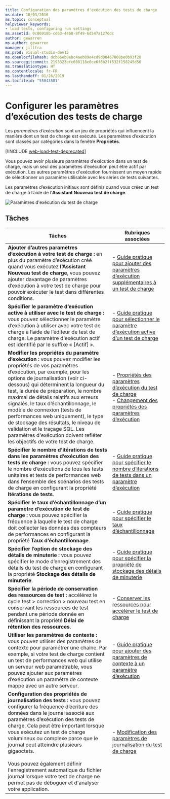 ```yaml
---
title: Configuration des paramètres d'exécution des tests de charge
ms.date: 10/03/2016
ms.topic: conceptual
helpviewer_keywords:
- load tests, configuring run settings
ms.assetid: 0c86918b-cd63-4468-8f49-6d547a1276dc
author: gewarren
ms.author: gewarren
manager: jillfra
ms.prod: visual-studio-dev15
ms.openlocfilehash: dcb66eb8ebc4aeb09e4cd9d00467808be0b93f28
ms.sourcegitcommit: 2193323efc608118e0ce6f6b2ff532f158245d56
ms.translationtype: HT
ms.contentlocale: fr-FR
ms.lasthandoff: 01/26/2019
ms.locfileid: "55043581"
---
```

# <a name="configure-load-test-run-settings"></a>Configurer les paramètres d’exécution des tests de charge

Les *paramètres d’exécution* sont un jeu de propriétés qui influencent la manière dont un test de charge est exécuté. Les paramètres d’exécution sont classés par catégories dans la fenêtre **Propriétés**.

[!INCLUDE [web-load-test-deprecated](includes/web-load-test-deprecated.md)]

Vous pouvez avoir plusieurs paramètres d’exécution dans un test de charge, mais un seul des paramètres d’exécution peut être actif par exécution. Les autres paramètres d'exécution fournissent un moyen rapide de sélectionner un paramètre utilisable avec les séries de tests suivantes.

Les paramètres d’exécution initiaux sont définis quand vous créez un test de charge à l’aide de l’**Assistant Nouveau test de charge**.

![Paramètres d'exécution du test de charge](../test/media/loadtestrunsettings.png)

## <a name="tasks"></a>Tâches

|Tâches|Rubriques associées|
|-|-|
|**Ajouter d’autres paramètres d’exécution à votre test de charge :** en plus du paramètre d’exécution créé quand vous exécutez **l’Assistant Nouveau test de charge**, vous pouvez ajouter davantage de paramètres d’exécution à votre test de charge pour pouvoir exécuter le test dans différentes conditions.|-   [Guide pratique pour ajouter des paramètres d’exécution supplémentaires à un test de charge](../test/how-to-add-additional-run-settings-to-a-load-test.md)|
|**Spécifier le paramètre d’exécution active à utiliser avec le test de charge :** vous pouvez sélectionner le paramètre d’exécution à utiliser avec votre test de charge à l’aide de l’éditeur de test de charge. Le paramètre d'exécution actif est identifié par le suffixe « [Actif] ».|-   [Guide pratique pour sélectionner le paramètre d’exécution active d’un test de charge](../test/how-to-select-the-active-run-setting-for-a-load-test.md)|
|**Modifier les propriétés du paramètre d’exécution :** vous pouvez modifier les propriétés de vos paramètres d’exécution, par exemple, pour les options de journalisation (voir ci-dessous) qui déterminent la longueur du test, la durée de préparation, le nombre maximal de détails relatifs aux erreurs signalés, le taux d’échantillonnage, le modèle de connexion (tests de performances web uniquement), le type de stockage des résultats, le niveau de validation et le traçage SQL. Les paramètres d'exécution doivent refléter les objectifs de votre test de charge.|-   [Propriétés des paramètres d’exécution du test de charge](../test/load-test-run-settings-properties.md)<br />-   [Changement des propriétés des paramètres d’exécution](../test/load-test-run-settings-properties.md#change-run-setting-properties)|
|**Spécifier le nombre d’itérations de tests dans les paramètres d’exécution des tests de charge :** vous pouvez spécifier le nombre d’exécutions de tous les tests unitaires et tests de performances web dans l’ensemble des scénarios des tests de charge en configurant la propriété **Itérations de tests**.|-   [Guide pratique pour spécifier le nombre d’itérations de tests dans un paramètre d’exécution](../test/how-to-specify-the-number-of-test-iterations-in-a-load-test.md)|
|**Spécifier le taux d’échantillonnage d’un paramètre d’exécution de test de charge :** vous pouvez spécifier la fréquence à laquelle le test de charge doit collecter les données des compteurs de performances en configurant la propriété **Taux d’échantillonnage**.|-   [Guide pratique pour spécifier le taux d’échantillonnage](../test/how-to-specify-the-sample-rate-for-a-load-test.md)|
|**Spécifier l’option de stockage des détails de minuterie :** vous pouvez spécifier le mode d’enregistrement des détails du test de charge en configurant la propriété **Stockage des détails de minuterie**.|-   [Guide pratique pour spécifier la propriété de stockage des détails de minuterie](../test/how-to-specify-the-timing-details-storage-property-for-a-load-test.md)|
|**Spécifier la période de conservation des ressources de test :** accélérez le cycle test > correction > nouveau test en conservant les ressources de test pendant une période donnée en définissant la propriété **Délai de rétention des ressources**.|-   [Conserver les ressources pour accélérer le test de charge](/azure/devops/test/load-test/getting-started-with-performance-testing?view=vsts)|
|**Utiliser les paramètres de contexte :** vous pouvez utiliser des paramètres de contexte pour paramétrer une chaîne. Par exemple, si votre test de charge contient un test de performances web qui utilise un serveur web paramétrable, vous pouvez ajouter aux paramètres d’exécution un paramètre de contexte mappé avec un autre serveur.|-   [Guide pratique pour ajouter des paramètres de contexte à un paramètre d’exécution](../test/how-to-add-context-parameters-to-a-load-test-run-setting.md)|
|**Configuration des propriétés de journalisation des tests :** vous pouvez configurer la fréquence d’écriture des données dans le journal associé aux paramètres d’exécution des tests de charge. Cela peut être important lorsque vous exécutez un test de charge volumineux ou complexe parce que le journal peut atteindre plusieurs gigaoctets.<br /><br /> Vous pouvez également définir l'enregistrement automatique du fichier journal lorsque votre test de charge ne permet pas de déboguer et d'analyser votre application.|-   [Modification des paramètres de journalisation du test de charge](../test/modify-load-test-logging-settings.md)|